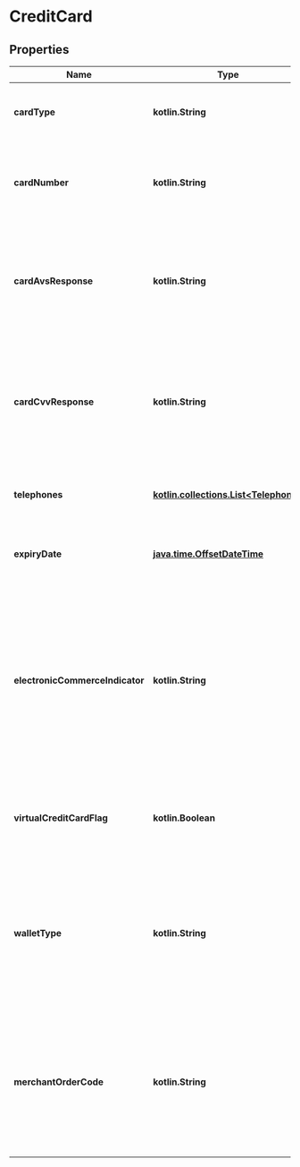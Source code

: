 
# CreditCard

## Properties
Name | Type | Description | Notes
------------ | ------------- | ------------- | -------------
**cardType** | **kotlin.String** | Type of card used for payment, (eg. &#x60;CREDIT&#x60;, &#x60;DEBIT&#x60;). | 
**cardNumber** | **kotlin.String** | All the digits (unencrypted) of the credit card number associated with the payment. | 
**cardAvsResponse** | **kotlin.String** | A field used to confirm if the address provided at the time of purchase matches what the bank has on file for the Credit Card. | 
**cardCvvResponse** | **kotlin.String** | A field used to confirm the Card Verification Value on the Credit Card matches the Credit Card used at the time of purchase. | 
**telephones** | [**kotlin.collections.List&lt;Telephone&gt;**](Telephone.md) | Telephone(s) associated with card holder and credit card. | 
**expiryDate** | [**java.time.OffsetDateTime**](java.time.OffsetDateTime.md) | Expiration date of the credit card used for payment. |  [optional]
**electronicCommerceIndicator** | **kotlin.String** | Electronic Commerce Indicator, a two or three digit number usually returned by a 3rd party payment processor in regards to the authentication used when gathering the cardholder&#39;s payment credentials. |  [optional]
**virtualCreditCardFlag** | **kotlin.Boolean** | A flag to indicate that the bank card being used for the charge is a virtual credit card. |  [optional]
**walletType** | **kotlin.String** | If a virtual/digital form of payment was used, the type of digital wallet should be specified here. Possible &#x60;wallet_type&#x60;&#39;s include: &#x60;Google&#x60; or &#x60;ApplePay&#x60;. |  [optional]
**merchantOrderCode** | **kotlin.String** | Reference code passed to acquiring bank at the time of payment. This code is the key ID that ties back to payments data at the payment level. |  [optional]



